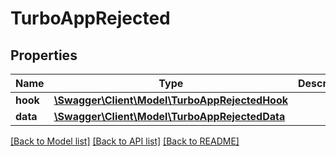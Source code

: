 # TurboAppRejected

## Properties
Name | Type | Description | Notes
------------ | ------------- | ------------- | -------------
**hook** | [**\Swagger\Client\Model\TurboAppRejectedHook**](TurboAppRejectedHook.md) |  | [optional] 
**data** | [**\Swagger\Client\Model\TurboAppRejectedData**](TurboAppRejectedData.md) |  | [optional] 

[[Back to Model list]](../../README.md#documentation-for-models) [[Back to API list]](../../README.md#documentation-for-api-endpoints) [[Back to README]](../../README.md)

